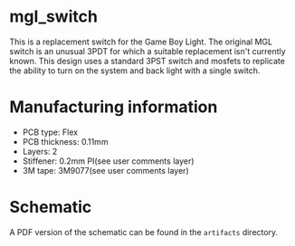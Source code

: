 # mgl_switch
This is a replacement switch for the Game Boy Light. The original MGL switch is an unusual 3PDT for which a suitable replacement isn't currently known. This design uses a standard 3PST switch and mosfets to replicate the ability to turn on the system and back light with a single switch.

# Manufacturing information
- PCB type: Flex
- PCB thickness: 0.11mm
- Layers: 2
- Stiffener: 0.2mm PI(see user comments layer)
- 3M tape: 3M9077(see user comments layer)

# Schematic
A PDF version of the schematic can be found in the `artifacts` directory.